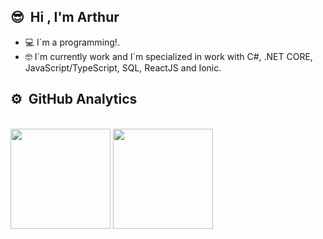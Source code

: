 ## 😎 &nbsp;Hi , I'm Arthur 
 - 💻 I´m a programming!.
 - 🤓 I´m currently work and I´m specialized in work with C#, .NET CORE, JavaScript/TypeScript, SQL, ReactJS and Ionic.
## ⚙️ &nbsp;GitHub Analytics
<br>

<div align="left">
  <img height="160" src="https://github-readme-stats.vercel.app/api?username=ArturRod&show_icons=true&count_private=true&theme=vision-friendly-white&locale=en" > 
  <img height="160" src="https://github-readme-stats.vercel.app/api/top-langs/?username=ArturRod&layout=compact&lang&theme=vision-friendly-white&locale=en" >
  <!--<img src="https://github-readme-streak-stats.herokuapp.com/?user=ArturRod&locale=en" >-->
</div>


<!--
## 🛠 &nbsp;Tech Stack

<br>

![HTML](https://img.shields.io/badge/-HTML-05122A?style=flat&logo=HTML5)&nbsp;
![CSS](https://img.shields.io/badge/-CSS-05122A?style=flat&logo=CSS3&logoColor=1572B6)&nbsp;
![JavaScript](https://img.shields.io/badge/-JavaScript-05122A?style=flat&logo=javascript)&nbsp;
![React](https://img.shields.io/badge/-React-05122A?style=flat&logo=react)&nbsp;
![Git](https://img.shields.io/badge/-Git-05122A?style=flat&logo=git)&nbsp;
![GitHub](https://img.shields.io/badge/-GitHub-05122A?style=flat&logo=github)&nbsp;
![Visual Studio Code](https://img.shields.io/badge/-Visual%20Studio%20Code-05122A?style=flat&logo=visual-studio-code&logoColor=007ACC)&nbsp;

<br>

##  💬 &nbsp;Social Links

<br>

<p align="left" style="background:yellow">
  <a href="https://linkedin.com/in/wanderson-dutra" target="_blank">
    <img align="center" src="https://img.shields.io/badge/-Dutra-05122A?style=flat&logo=linkedin" alt="linkedin"/>
  </a>
  <a href="https://www.instagram.com/dutra_g07" target="_blank">
   <img align="center" src="https://img.shields.io/badge/-dutra_g07-05122A?style=flat&logo=instagram" alt="instagram"/>
  </a>
  <a href="https://www.youtube.com/user/wandersonrochadutra " target="_blank">
   <img align="center" src="https://img.shields.io/badge/-dutra -05122A?style=flat&logo=youtube" alt="youtube"/>
  </a>
</p>

-->
